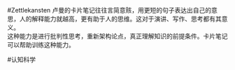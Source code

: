 #Zettlekansten 
卢曼的卡片笔记往往言简意赅，用更短的句子表达出自己的意思，人的解释能力就越高，更有助于人的思维。这对于演讲、写作、思考都有其意义。    
这种能力是进行批判性思考，重新架构论点，真正理解知识的前提条件。卡片笔记可以帮助训练这种能力。

#认知科学 